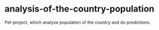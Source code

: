 # analysis-of-the-country-population
Pet-project, which analyse  population of the country and do predictions.
